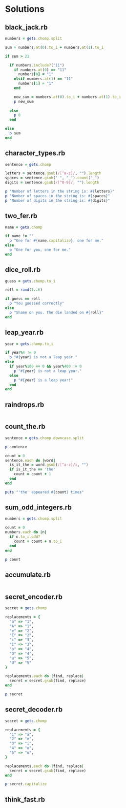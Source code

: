 # Solutions

## black_jack.rb

```ruby
numbers = gets.chomp.split

sum = numbers.at(0).to_i + numbers.at(1).to_i

if sum > 21

  if numbers.include?("11")
    if numbers.at(0) == "11"
      numbers[0] = "1"
    elsif numbers.at(1) == "11"
      numbers[1] = "1"
    end

    new_sum = numbers.at(0).to_i + numbers.at(1).to_i
    p new_sum
    
  else
    p 0
  end

else
  p sum
end
```

## character_types.rb

```ruby
sentence = gets.chomp

letters = sentence.gsub(/[^a-z]/, "").length
spaces = sentence.gsub(" ", "_").count("_")
digits = sentence.gsub(/[^0-9]/, "").length

p "Number of letters in the string is: #{letters}"
p "Number of spaces in the string is: #{spaces}"
p "Number of digits in the string is: #{digits}"
```

## two_fer.rb

```ruby
name = gets.chomp

if name != ""
  p "One for #{name.capitalize}, one for me."
else
  p "One for you, one for me."
end
```

## dice_roll.rb

```ruby
guess = gets.chomp.to_i

roll = rand(1..6)

if guess == roll
  p "You guessed correctly"
else
  p "Shame on you. The die landed on #{roll}"
end
```

## leap_year.rb

```ruby
year = gets.chomp.to_i

if year%4 != 0
  p "#{year} is not a leap year."
else
  if year%100 == 0 && year%400 != 0
    p "#{year} is not a leap year."
  else
    p "#{year} is a leap year!"
  end
end
```

## raindrops.rb

```ruby
```

## count_the.rb

```ruby
sentence = gets.chomp.downcase.split

p sentence

count = 0
sentence.each do |word|
  is_it_the = word.gsub(/[^a-z]/i, "")
  if is_it_the == 'the'
    count = count + 1
  end
end

puts "'the' appeared #{count} times"
```

## sum_odd_integers.rb

```ruby
numbers = gets.chomp.split

count = 0
numbers.each do |n|
  if n.to_i.odd?
    count = count + n.to_i
  end
end

p count
```

## accumulate.rb

```ruby
```

## secret_encoder.rb

```ruby
secret = gets.chomp

replacements = {
  "a" => "1",
  "A" => "1",
  "e" => "2",
  "E" => "2",
  "i" => "3",
  "I" => "3",
  "o" => "4",
  "O" => "4",
  "u" => "5",
  "U" => "5"
}

replacements.each do |find, replace|
  secret = secret.gsub(find, replace)
end

p secret
```

## secret_decoder.rb

```ruby
secret = gets.chomp

replacements = {
  "1" => "a",
  "2" => "e",
  "3" => "i",
  "4" => "o",
  "5" => "u",
}

replacements.each do |find, replace|
  secret = secret.gsub(find, replace)
end

p secret.capitalize
```

## think_fast.rb

```ruby
```